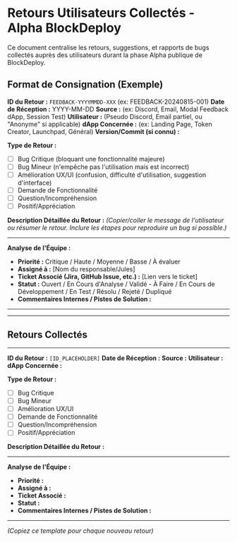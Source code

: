 # Retours Utilisateurs Collectés - Alpha BlockDeploy

Ce document centralise les retours, suggestions, et rapports de bugs collectés auprès des utilisateurs durant la phase Alpha publique de BlockDeploy.

## Format de Consignation (Exemple)

**ID du Retour :** `FEEDBACK-YYYYMMDD-XXX` (ex: FEEDBACK-20240815-001)
**Date de Réception :** YYYY-MM-DD
**Source :** (ex: Discord, Email, Modal Feedback dApp, Session Test)
**Utilisateur :** (Pseudo Discord, Email partiel, ou "Anonyme" si applicable)
**dApp Concernée :** (ex: Landing Page, Token Creator, Launchpad, Général)
**Version/Commit (si connu) :**

**Type de Retour :**
*   [ ] Bug Critique (bloquant une fonctionnalité majeure)
*   [ ] Bug Mineur (n'empêche pas l'utilisation mais est incorrect)
*   [ ] Amélioration UX/UI (confusion, difficulté d'utilisation, suggestion d'interface)
*   [ ] Demande de Fonctionnalité
*   [ ] Question/Incompréhension
*   [ ] Positif/Appréciation

**Description Détaillée du Retour :**
*(Copier/coller le message de l'utilisateur ou résumer le retour. Inclure les étapes pour reproduire un bug si possible.)*

---

**Analyse de l'Équipe :**
*   **Priorité :** Critique / Haute / Moyenne / Basse / À évaluer
*   **Assigné à :** [Nom du responsable/Jules]
*   **Ticket Associé (Jira, GitHub Issue, etc.) :** [Lien vers le ticket]
*   **Statut :** Ouvert / En Cours d'Analyse / Validé - À Faire / En Cours de Développement / En Test / Résolu / Rejeté / Dupliqué
*   **Commentaires Internes / Pistes de Solution :**

---
---

## Retours Collectés

---

**ID du Retour :** `[ID_PLACEHOLDER]`
**Date de Réception :**
**Source :**
**Utilisateur :**
**dApp Concernée :**

**Type de Retour :**
*   [ ] Bug Critique
*   [ ] Bug Mineur
*   [ ] Amélioration UX/UI
*   [ ] Demande de Fonctionnalité
*   [ ] Question/Incompréhension
*   [ ] Positif/Appréciation

**Description Détaillée du Retour :**

---

**Analyse de l'Équipe :**
*   **Priorité :**
*   **Assigné à :**
*   **Ticket Associé :**
*   **Statut :**
*   **Commentaires Internes / Pistes de Solution :**

---

*(Copiez ce template pour chaque nouveau retour)*
